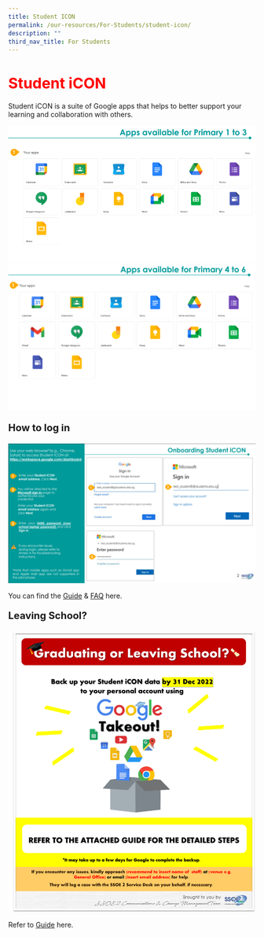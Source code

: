 ```yaml
---
title: Student ICON
permalink: /our-resources/For-Students/student-icon/
description: ""
third_nav_title: For Students
---
```

<h1 style=color:red;font-size:30px>Student iCON</h1>

Student iCON is a suite of Google apps that helps to better support your learning and collaboration with others.

![](/images/Annotation%202022-10-25%20145408.png)
![](/images/Annotation12.png)

<p style=font-size:20px><strong>How to log in</strong></p>

![](/images/Annotation123.png)

You can find the [Guide](/files/Student-iCON-Onboarding-Guide2.pdf) & [FAQ](/files/FAQs2.pdf) here.

<p style=font-size:20px><strong>Leaving School?</strong></p>

![](/images/Picture4.png)

Refer to [Guide](/files/iCON_Google%20Takeout_Guide_for_Students%20(rev%20for%202022).pdf) here.